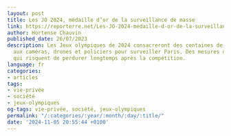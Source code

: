 ```yaml
---
layout: post
title: Les JO 2024, médaille d’or de la surveillance de masse
link: https://reporterre.net/Les-JO-2024-medaille-d-or-de-la-surveillance-de-masse
author: Hortense Chauvin
published_date: 26/07/2023
description: Les Jeux olympiques de 2024 consacreront des centaines de millions d’euros
  aux caméras, drones et policiers pour surveiller Paris. Des mesures d’exception
  qui risquent de perdurer longtemps après la compétition.
language: fr
categories:
- articles
tags:
- vie-privée
- société
- jeux-olympiques
og-tags: vie-privée, société, jeux-olympiques
permalink: "/:categories/:year/:month/:day/:title/"
date: '2024-11-05 20:55:44 +0100'
---
```


